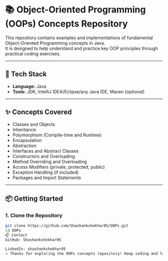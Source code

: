 # 📚 Object-Oriented Programming (OOPs) Concepts Repository

This repository contains examples and implementations of fundamental Object-Oriented Programming concepts in Java.  
It is designed to help understand and practice key OOP principles through practical coding exercises.

---

## 🔧 Tech Stack

- **Language:** Java
- **Tools:** JDK, IntelliJ IDEA/Eclipse/any Java IDE, Maven (optional)

---

## ✨ Concepts Covered

- Classes and Objects  
- Inheritance  
- Polymorphism (Compile-time and Runtime)  
- Encapsulation  
- Abstraction  
- Interfaces and Abstract Classes  
- Constructors and Overloading  
- Method Overriding and Overloading  
- Access Modifiers (private, protected, public)  
- Exception Handling (if included)  
- Packages and Import Statements

---
## 📦 Getting Started

### 1. Clone the Repository

```bash
git clone https://github.com/Shashankshekhar05/OOPs.git
cd OOPs
📫 Contact
GitHub: Shashankshekhar05

LinkedIn: shashankshekhar05
⭐ Thanks for exploring the OOPs concepts repository! Keep coding and learning!
